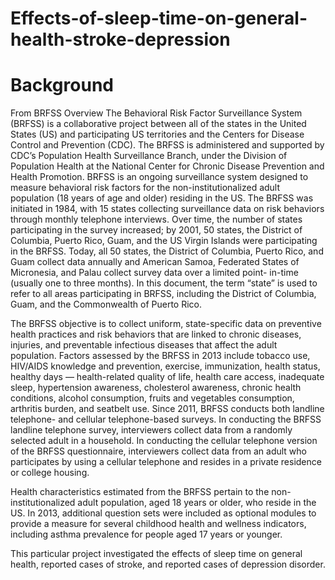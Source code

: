 # Effects-of-sleep-time-on-general-health-stroke-depression

# Background

From BRFSS Overview The Behavioral Risk Factor Surveillance System (BRFSS) is a collaborative project between all of the states in the United States (US) and participating US territories and the Centers for Disease Control and Prevention (CDC). The BRFSS is administered and supported by CDC’s Population Health Surveillance Branch, under the Division of Population Health at the National Center for Chronic Disease Prevention and Health Promotion. BRFSS is an ongoing surveillance system designed to measure behavioral risk factors for the non-institutionalized adult population (18 years of age and older) residing in the US. The BRFSS was initiated in 1984, with 15 states collecting surveillance data on risk behaviors through monthly telephone interviews. Over time, the number of states participating in the survey increased; by 2001, 50 states, the District of Columbia, Puerto Rico, Guam, and the US Virgin Islands were participating in the BRFSS. Today, all 50 states, the District of Columbia, Puerto Rico, and Guam collect data annually and American Samoa, Federated States of Micronesia, and Palau collect survey data over a limited point- in-time (usually one to three months). In this document, the term “state” is used to refer to all areas participating in BRFSS, including the District of Columbia, Guam, and the Commonwealth of Puerto Rico.

The BRFSS objective is to collect uniform, state-specific data on preventive health practices and risk behaviors that are linked to chronic diseases, injuries, and preventable infectious diseases that affect the adult population. Factors assessed by the BRFSS in 2013 include tobacco use, HIV/AIDS knowledge and prevention, exercise, immunization, health status, healthy days — health-related quality of life, health care access, inadequate sleep, hypertension awareness, cholesterol awareness, chronic health conditions, alcohol consumption, fruits and vegetables consumption, arthritis burden, and seatbelt use. Since 2011, BRFSS conducts both landline telephone- and cellular telephone-based surveys. In conducting the BRFSS landline telephone survey, interviewers collect data from a randomly selected adult in a household. In conducting the cellular telephone version of the BRFSS questionnaire, interviewers collect data from an adult who participates by using a cellular telephone and resides in a private residence or college housing. 

Health characteristics estimated from the BRFSS pertain to the non-institutionalized adult population, aged 18 years or older, who reside in the US. In 2013, additional question sets were included as optional modules to provide a measure for several childhood health and wellness indicators, including asthma prevalence for people aged 17 years or younger.

This particular project investigated the effects of sleep time on general health, reported cases of stroke, and reported cases of depression disorder.
